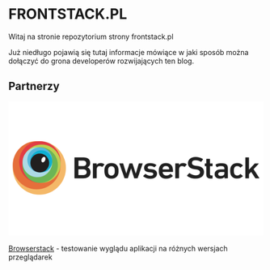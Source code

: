 # FRONTSTACK.PL

Witaj na stronie repozytorium strony frontstack.pl

Już niedługo pojawią się tutaj informacje mówiące w jaki sposób można dołączyć do grona developerów rozwijających ten blog. 

## Partnerzy
![alt text](src/styles/img/graphics/browserstack.png "Logo Title Text 1")

[Browserstack](https://www.browserstack.com/ "Browserstack") - testowanie wyglądu aplikacji na różnych wersjach przeglądarek